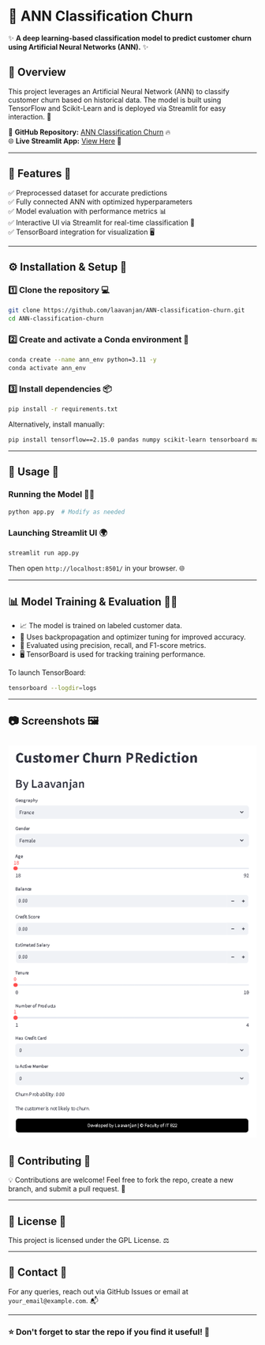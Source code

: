 # 🚀 ANN Classification Churn

✨ **A deep learning-based classification model to predict customer churn using Artificial Neural Networks (ANN).** ✨

## 📌 Overview

This project leverages an Artificial Neural Network (ANN) to classify customer churn based on historical data. The model is built using TensorFlow and Scikit-Learn and is deployed via Streamlit for easy interaction. 🎯

🔗 **GitHub Repository:** [ANN Classification Churn](https://github.com/laavanjan/ANN-classification-churn) 🔥  
🌐 **Live Streamlit App:** [View Here](https://ann-classification-churn-7umnppseyrpddza3tkekc4.streamlit.app/) 🎉

---

## 📂 Features 🚀

✅ Preprocessed dataset for accurate predictions  
✅ Fully connected ANN with optimized hyperparameters  
✅ Model evaluation with performance metrics 📊  
✅ Interactive UI via Streamlit for real-time classification 🎨  
✅ TensorBoard integration for visualization 🖥️  

---

## ⚙️ Installation & Setup 🔧

### 1️⃣ Clone the repository 💻

```bash
git clone https://github.com/laavanjan/ANN-classification-churn.git
cd ANN-classification-churn
```

### 2️⃣ Create and activate a Conda environment 🐍

```bash
conda create --name ann_env python=3.11 -y
conda activate ann_env
```

### 3️⃣ Install dependencies 📦

```bash
pip install -r requirements.txt
```

Alternatively, install manually:

```bash
pip install tensorflow==2.15.0 pandas numpy scikit-learn tensorboard matplotlib streamlit ipykernel
```

---

## 🚀 Usage 🎯

### Running the Model 🏃‍♂️

```bash
python app.py  # Modify as needed
```

### Launching **Streamlit** UI 🌍

```bash
streamlit run app.py
```

Then open `http://localhost:8501/` in your browser. 🌐

---

## 📊 Model Training & Evaluation 🏋️‍♂️

- 📈 The model is trained on labeled customer data.
- 🔄 Uses backpropagation and optimizer tuning for improved accuracy.
- 🎯 Evaluated using precision, recall, and F1-score metrics.
- 🖥️ TensorBoard is used for tracking training performance.

To launch TensorBoard:

```bash
tensorboard --logdir=logs
```

---

## 📷 Screenshots 🖼️

![Image Description](img.png)
---

## 🤝 Contributing 🤲

💡 Contributions are welcome! Feel free to fork the repo, create a new branch, and submit a pull request. 🚀

---

## 📝 License 📜

This project is licensed under the GPL License. ⚖️

---

## 📧 Contact 📩

For any queries, reach out via GitHub Issues or email at `your_email@example.com`. 📬

---

### ⭐ Don't forget to **star** the repo if you find it useful! 🌟

